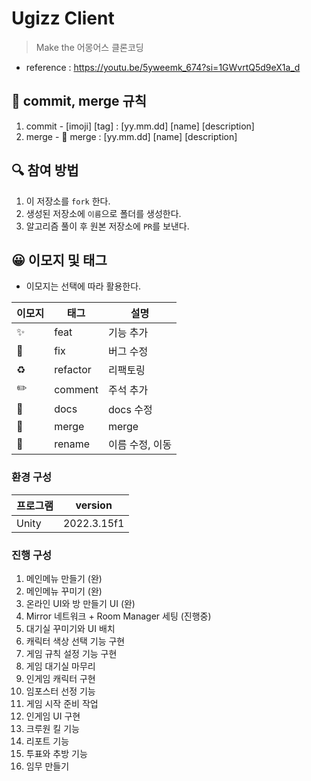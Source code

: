 # Ugizz Client

> Make the 어몽어스 클론코딩

- reference : https://youtu.be/5yweemk_674?si=1GWvrtQ5d9eX1a_d

## 📌 commit, merge 규칙

1. commit - [imoji] [tag] : [yy.mm.dd] [name] [description]
2. merge - 🔀 merge : [yy.mm.dd] [name] [description]

## 🔍 참여 방법

1. 이 저장소를 `fork` 한다.
2. 생성된 저장소에 `이름`으로 폴더를 생성한다.
3. 알고리즘 풀이 후 원본 저장소에 `PR`를 보낸다.

## 😀 이모지 및 태그

- 이모지는 선택에 따라 활용한다.

| 이모지 | 태그     | 설명            |
| ------ | -------- | --------------- |
| ✨     | feat     | 기능 추가       |
| 🐛     | fix      | 버그 수정       |
| ♻️     | refactor | 리팩토링        |
| ✏️     | comment  | 주석 추가       |
| 📝     | docs     | docs 수정       |
| 🔀     | merge    | merge           |
| 🚚     | rename   | 이름 수정, 이동 |


### 환경 구성

|프로그램|version|
|------|-------|
|Unity|2022.3.15f1|

### 진행 구성
1. 메인메뉴 만들기 (완)
2. 메인메뉴 꾸미기 (완)
3. 온라인 UI와 방 만들기 UI (완)
4. Mirror 네트워크 + Room Manager 세팅 (진행중)
5. 대기실 꾸미기와 UI 배치
6. 캐릭터 색상 선택 기능 구현
7. 게임 규칙 설정 기능 구현
8. 게임 대기실 마무리
9. 인게임 캐릭터 구현
10. 임포스터 선정 기능
11. 게임 시작 준비 작업
12. 인게임 UI 구현
13. 크루원 킬 기능
14. 리포트 기능
15. 투표와 추방 기능
16. 임무 만들기